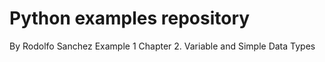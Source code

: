 # Python examples repository

By Rodolfo Sanchez
Example 1 Chapter 2. Variable and Simple Data Types
